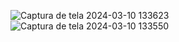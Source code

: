 
![Captura de tela 2024-03-10 133623](https://github.com/user-attachments/assets/b777d81c-560d-4699-9623-36a86c0f8abc)
![Captura de tela 2024-03-10 133550](https://github.com/user-attachments/assets/54b1af55-a98f-40b0-b75f-179b3b3bdeec)
